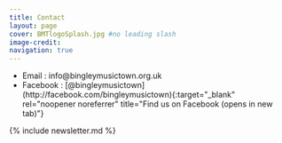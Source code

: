 ```yaml
---
title: Contact
layout: page
cover: BMTlogoSplash.jpg #no leading slash
image-credit: 
navigation: true
---
```


<ul>
  <li>Email <i class="fa fa-envelope-o"></i>: info@bingleymusictown.org.uk</li>
  <!--<li>Twitter <i class="fa fa-twitter"></i>: <a style="display:inline" href="http://twitter.com/bingleymusictown" title="Find us on Twitter">@bingleymusictown</a></li>  -->
<li markdown="1">Facebook <i class="fa fa-facebook"></i>: [@bingleymusictown<i class="fa fa-external-link" aria-hidden="true"></i>](http://facebook.com/bingleymusictown){:target="_blank" rel="noopener noreferrer" title="Find us on Facebook (opens in new tab)"}
</li>
</ul>

<div id="contact-mailing" markdown="1">
{% include newsletter.md %}
</div>





